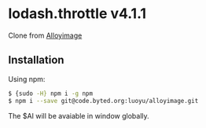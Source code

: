 # lodash.throttle v4.1.1

Clone from [Alloyimage](https://github.com/AlloyTeam/AlloyImage) 

## Installation

Using npm:
```bash
$ {sudo -H} npm i -g npm
$ npm i --save git@code.byted.org:luoyu/alloyimage.git
```

The $AI will be avaiable in window globally.


